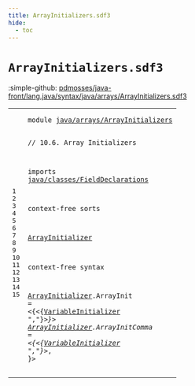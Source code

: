 ```yaml
---
title: ArrayInitializers.sdf3
hide:
  - toc
---
```


# `ArrayInitializers.sdf3`

:simple-github: [pdmosses/java-front/lang.java/syntax/java/arrays/ArrayInitializers.sdf3]

[pdmosses/java-front/lang.java/syntax/java/arrays/ArrayInitializers.sdf3]: https://github.com/pdmosses/java-front/blob/master/lang.java/syntax/java/arrays/ArrayInitializers.sdf3 "The source file on GitHub"

<div class="sdf3"><table class="highlighttable"><tbody><tr><td class="linenos"><div class="linenodiv"><pre><span></span>1
2
3
4
5
6
7
8
9
10
11
12
13
14
15
</pre></div></td>
<td class="code"><pre><code><span class="keyword">module</span> <a href="../Main.sdf3/#java/arrays/ArrayInitializers_58_87" id="java/arrays/ArrayInitializers_7_36" title="Referenced at ../Main.sdf3 line 6; ../../classes/FieldDeclarations.sdf3 line 12; ../../expressions/ArrayCreation.sdf3 line 9">java/arrays/ArrayInitializers</a>

<span class="layout">// 10.6. Array Initializers</span>

<span class="keyword">imports</span>
  <a href="../../classes/FieldDeclarations.sdf3/#java/classes/FieldDeclarations_7_37" id="java/classes/FieldDeclarations_77_107" title="Defined at ../../classes/FieldDeclarations.sdf3 line 1">java/classes/FieldDeclarations</a>
  
<span class="keyword">context-free sorts</span>

  <a href="../../classes/FieldDeclarations.sdf3/#ArrayInitializer_863_879" id="ArrayInitializer_133_149" title="Referenced at ../../classes/FieldDeclarations.sdf3 line 37; ../../expressions/ArrayCreation.sdf3 line 21">ArrayInitializer</a>
  
<span class="keyword">context-free syntax</span>
  
  <a href="../../classes/FieldDeclarations.sdf3/#ArrayInitializer_863_879" id="ArrayInitializer_178_194" title="Referenced at ../../classes/FieldDeclarations.sdf3 line 37; ../../expressions/ArrayCreation.sdf3 line 21">ArrayInitializer</a>.<span class="cons_Constructor"><span id="ArrayInit_195_204" title="Not referenced locally, nor via imports">ArrayInit</span></span>      = &lt;<span class="cons_String">{</span>&lt;{<a href="../../classes/FieldDeclarations.sdf3/#VariableInitializer_365_384" id="VariableInitializer_216_235" title="Defined at ../../classes/FieldDeclarations.sdf3 line 20, 36, 37">VariableInitializer</a> <span class="cons_Lit">","</span>}*&gt;<span class="cons_String">}</span>&gt;
  <a href="../../classes/FieldDeclarations.sdf3/#ArrayInitializer_863_879" id="ArrayInitializer_247_263" title="Referenced at ../../classes/FieldDeclarations.sdf3 line 37; ../../expressions/ArrayCreation.sdf3 line 21">ArrayInitializer</a>.<span class="cons_Constructor"><span id="ArrayInitComma_264_278" title="Not referenced locally, nor via imports">ArrayInitComma</span></span> = &lt;<span class="cons_String">{</span>&lt;{<a href="../../classes/FieldDeclarations.sdf3/#VariableInitializer_365_384" id="VariableInitializer_285_304" title="Defined at ../../classes/FieldDeclarations.sdf3 line 20, 36, 37">VariableInitializer</a> <span class="cons_Lit">","</span>}*&gt;<span class="cons_String">,</span> <span class="cons_String">}</span>&gt;
</code></pre></td></tr></tbody></table></div>
